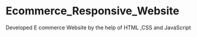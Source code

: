 # Ecommerce_Responsive_Website
Developed E commerce Website by the help of HTML ,CSS and JavaScript
